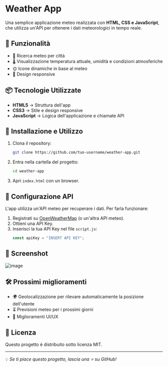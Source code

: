 # Weather App

Una semplice applicazione meteo realizzata con **HTML, CSS e JavaScript**, che utilizza un'API per ottenere i dati meteorologici in tempo reale.

## 🚀 Funzionalità

- 📍 Ricerca meteo per città
- 🌡️ Visualizzazione temperatura attuale, umidità e condizioni atmosferiche
- 🌞 Icone dinamiche in base al meteo
- 📱 Design responsive

## 📦 Tecnologie Utilizzate

- **HTML5** → Struttura dell'app
- **CSS3** → Stile e design responsive
- **JavaScript** → Logica dell'applicazione e chiamate API

## 🔧 Installazione e Utilizzo

1. Clona il repository:
   ```sh
   git clone https://github.com/tuo-username/weather-app.git
   ```
2. Entra nella cartella del progetto:
   ```sh
   cd weather-app
   ```
3. Apri `index.html` con un browser.

## 🔑 Configurazione API

L'app utilizza un'API meteo per recuperare i dati. Per farla funzionare:

1. Registrati su [OpenWeatherMap](https://openweathermap.org/) (o un'altra API meteo).
2. Ottieni una API Key.
3. Inserisci la tua API Key nel file `script.js`:
   ```js
   const apiKey = "INSERT API KEY";
   ```

## 📸 Screenshot

![image](https://github.com/user-attachments/assets/7fee8f89-c7f4-468a-b41e-875faca99e38)


## 🛠️ Prossimi miglioramenti

- 🌍 Geolocalizzazione per rilevare automaticamente la posizione dell'utente
- ⏳ Previsioni meteo per i prossimi giorni
- 🎨 Miglioramenti UI/UX

## 📜 Licenza

Questo progetto è distribuito sotto licenza MIT.

---

💡 *Se ti piace questo progetto, lascia una ⭐ su GitHub!*

